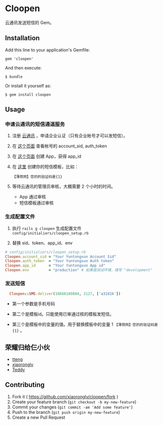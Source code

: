 # Cloopen

云通讯发送短信的 Gem。

## Installation

Add this line to your application's Gemfile:

    gem 'cloopen'

And then execute:

    $ bundle

Or install it yourself as:

    $ gem install cloopen

## Usage

### 申请云通讯的短信通道服务

1. 注册 [云通讯](http://www.yuntongxun.com) ，申请企业认证（只有企业帐号才可以发短信）。

2. 在 [这个页面](http://www.yuntongxun.com/member/main) 查看帐号的 account_sid, auth_token

3. 在 [这个页面](http://www.yuntongxun.com/member/app/view) 创建 App，获得 app_id

4. 在 [这里](http://www.yuntongxun.com/member/smsTemplate/view) 创建你的短信模板，比如：

    `【薄荷网】您的的验证码是{1}`

5. 等待云通讯的管理员审核，大概需要 2 个小时的时间。

    * App 通过审核
    * 短信模板通过审核

### 生成配置文件

1. 执行 `rails g cloopen` 生成配置文件 `config/initialiers/cloopen_setup.rb`

2. 替换 sid、token、app_id、env

```ruby
# config/initialiers/cloopen_setup.rb
Cloopen.account_sid = "Your Yuntongxun Account Sid"
Cloopen.auth_token  = "Your Yuntongxun Auth token"
Cloopen.app_id      = "Your Yuntongxun App id"
Cloopen.env         = "production" # 如果是测试环境，填写 "development"
```

### 发送短信

```ruby
  Cloopen::SMS.deliver(18668189884, 3127, ['a32d1k'])
```
* 第一个参数是手机号码

* 第二个是模板id。只能使用已审通过核的模板发短信。

* 第三个是模板中的变量的值。用于替换模板中的变量 1 `【薄荷网】您的的验证码是{1}` 。

## 荣耀归给仨小伙

* [tteng](http://github.com/tteng)
* [xiaoronglv](https://github.com/xiaoronglv)
* [Teddy](https://github.com/teddy1004)

## Contributing

1. Fork it ( https://github.com/xiaoronglv/cloopen/fork )
2. Create your feature branch (`git checkout -b my-new-feature`)
3. Commit your changes (`git commit -am 'Add some feature'`)
4. Push to the branch (`git push origin my-new-feature`)
5. Create a new Pull Request
